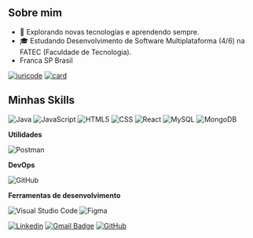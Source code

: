 <!-- ![](https://komarev.com/ghpvc/?username=iuricode&color=006bed) -->

## Sobre mim

- 🤔 Explorando novas tecnologias e aprendendo sempre.
- 🎓 Estudando Desenvolvimento de Software Multiplataforma (4/6) na FATEC (Faculdade de Tecnologia).
- Franca SP Brasil

[![iuricode](https://github-readme-stats.vercel.app/api/top-langs/?username=allisonrps&layout=full&theme=dark)](https://github.com/anuraghazra/github-readme-stats)
[![card](https://github-readme-stats.vercel.app/api?username=allisonrps&theme=dark&show_icons=true)](https://github.com/anuraghazra/github-readme-stats)
## Minhas Skills

![Java](https://img.shields.io/badge/-Java-333333?style=flat&logo=Java&logoColor=007396)
![JavaScript](https://img.shields.io/badge/-JavaScript-333333?style=flat&logo=javascript)
![HTML5](https://img.shields.io/badge/-HTML5-333333?style=flat&logo=HTML5)
![CSS](https://img.shields.io/badge/-CSS-333333?style=flat&logo=CSS3&logoColor=1572B6)
![React](https://img.shields.io/badge/-React-333333?style=flat&logo=react)
![MySQL](https://img.shields.io/badge/-MySQL-333333?style=flat&logo=mysql)
![MongoDB](https://img.shields.io/badge/-MongoDB-333333?style=flat&logo=mysql)

**Utilidades**

![Postman](https://img.shields.io/badge/-Postman-333333?style=flat&logo=postman)

**DevOps**

![GitHub](https://img.shields.io/badge/-GitHub-333333?style=flat&logo=github)

**Ferramentas de desenvolvimento**

![Visual Studio Code](https://img.shields.io/badge/-Visual%20Studio%20Code-333333?style=flat&logo=visual-studio-code&logoColor=007ACC)
![Figma](https://img.shields.io/badge/-Figma-333333?style=flat&logo=figma&logoColor=007ACC)

<!--
<a href="https://github.com/allisonrps" title="Perfil do Allison">
  <img height="180em" src="https://github-readme-stats.vercel.app/api?username=iuricode&theme=dracula&show_icons=true" />
</a>
-->

[![Linkedin](https://img.shields.io/badge/-username-blue?style=flat-square&logo=Linkedin&logoColor=white&link=LINK-DO-SEU-LINKEDIN)](https://www.linkedin.com/in/allison-rodrigues-27002b266/)
[![Gmail Badge](https://img.shields.io/badge/-seuemail@email.com-006bed?style=flat-square&logo=Gmail&logoColor=white&link=mailto:SEU-EMAIL)](mailto:allison_rps@hotmail.com)
[![GitHub](https://img.shields.io/github/followers/iuricode?label=follow&style=social)](LINK-DO-SEU-GITHUB)

